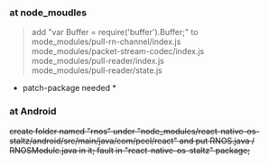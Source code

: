 ### at node_moudles
> add "var Buffer = require('buffer').Buffer;" to  
mode_modules/pull-rn-channel/index.js  
mode_modules/packet-stream-codec/index.js  
mode_modules/pull-reader/index.js  
mode_modules/pull-reader/state.js

* patch-package needed *

### at Android
~~create folder named "rnos" under "node_modules/react-native-os-staltz/android/src/main/java/com/peel/react" and put RNOS.java / RNOSModule.java in it;
fault in "react-native-os-staltz" package;~~
